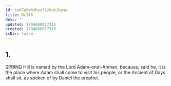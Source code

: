 ```yaml
---
id: jwd7g5wh3byzfk29ok1bysw
title: Dc116
desc: ''
updated: 1704668817315
created: 1704668817315
isDir: false
---
```

## 1.
SPRING Hill is named by the Lord Adam-ondi-Ahman, because, said he, it is the place where Adam shall come to visit his people, or the Ancient of Days shall sit, as spoken of by Daniel the prophet.
